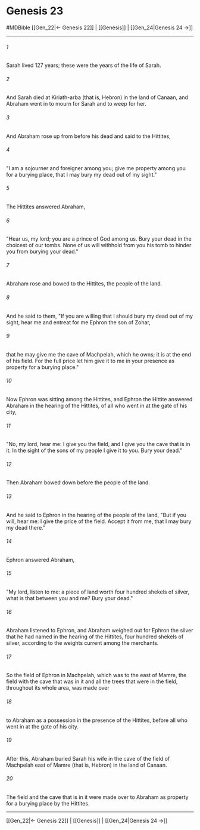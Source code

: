 # Genesis 23
#MDBible
[[Gen_22|← Genesis 22]] | [[Genesis]] | [[Gen_24|Genesis 24 →]]

***

###### 1 

Sarah lived 127 years; these were the years of the life of Sarah. 

###### 2 

And Sarah died at Kiriath-arba (that is, Hebron) in the land of Canaan, and Abraham went in to mourn for Sarah and to weep for her. 

###### 3 

And Abraham rose up from before his dead and said to the Hittites, 

###### 4 

"I am a sojourner and foreigner among you; give me property among you for a burying place, that I may bury my dead out of my sight." 

###### 5 

The Hittites answered Abraham, 

###### 6 

"Hear us, my lord; you are a prince of God among us. Bury your dead in the choicest of our tombs. None of us will withhold from you his tomb to hinder you from burying your dead." 

###### 7 

Abraham rose and bowed to the Hittites, the people of the land. 

###### 8 

And he said to them, "If you are willing that I should bury my dead out of my sight, hear me and entreat for me Ephron the son of Zohar, 

###### 9 

that he may give me the cave of Machpelah, which he owns; it is at the end of his field. For the full price let him give it to me in your presence as property for a burying place." 

###### 10 

Now Ephron was sitting among the Hittites, and Ephron the Hittite answered Abraham in the hearing of the Hittites, of all who went in at the gate of his city, 

###### 11 

"No, my lord, hear me: I give you the field, and I give you the cave that is in it. In the sight of the sons of my people I give it to you. Bury your dead." 

###### 12 

Then Abraham bowed down before the people of the land. 

###### 13 

And he said to Ephron in the hearing of the people of the land, "But if you will, hear me: I give the price of the field. Accept it from me, that I may bury my dead there." 

###### 14 

Ephron answered Abraham, 

###### 15 

"My lord, listen to me: a piece of land worth four hundred shekels of silver, what is that between you and me? Bury your dead." 

###### 16 

Abraham listened to Ephron, and Abraham weighed out for Ephron the silver that he had named in the hearing of the Hittites, four hundred shekels of silver, according to the weights current among the merchants. 

###### 17 

So the field of Ephron in Machpelah, which was to the east of Mamre, the field with the cave that was in it and all the trees that were in the field, throughout its whole area, was made over 

###### 18 

to Abraham as a possession in the presence of the Hittites, before all who went in at the gate of his city. 

###### 19 

After this, Abraham buried Sarah his wife in the cave of the field of Machpelah east of Mamre (that is, Hebron) in the land of Canaan. 

###### 20 

The field and the cave that is in it were made over to Abraham as property for a burying place by the Hittites. 

***

[[Gen_22|← Genesis 22]] | [[Genesis]] | [[Gen_24|Genesis 24 →]]
